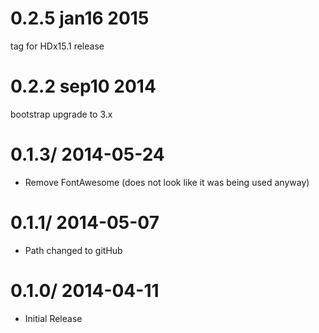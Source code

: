 0.2.5 jan16 2015
====================
tag for HDx15.1 release

0.2.2 sep10 2014
===========================
bootstrap upgrade to 3.x

0.1.3/ 2014-05-24
==================
* Remove FontAwesome (does not look like it was being used anyway)

0.1.1/ 2014-05-07
==================
* Path changed to gitHub

0.1.0/ 2014-04-11
==================
* Initial Release



